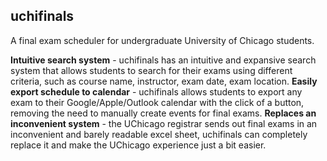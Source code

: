 ## uchifinals
A final exam scheduler for undergraduate University of Chicago students.

**Intuitive search system** - uchifinals has an intuitive and expansive search system that allows students to search for their exams using different criteria, such as course name, instructor, exam date, exam location.
**Easily export schedule to calendar** - uchifinals allows students to export any exam to their Google/Apple/Outlook calendar with the click of a button, removing the need to manually create events for final exams.
**Replaces an inconvenient system** - the UChicago registrar sends out final exams in an inconvenient and barely readable excel sheet, uchifinals can completely replace it and make the UChicago experience just a bit easier.

